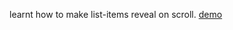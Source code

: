 learnt how to make list-items reveal on scroll. [demo](https://github.com/another-nerd/react-native-animation-demo)

